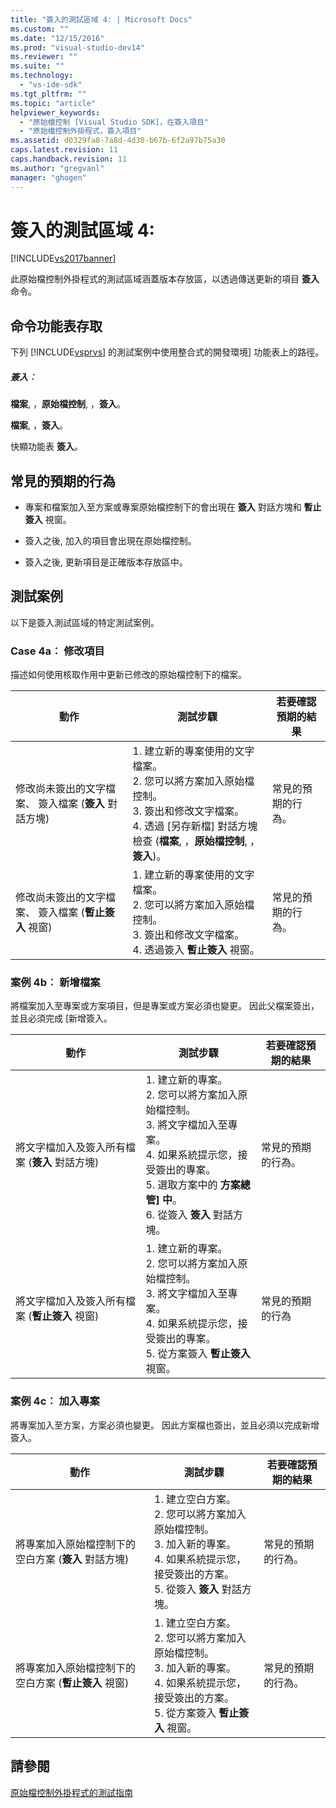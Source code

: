 ```yaml
---
title: "簽入的測試區域 4: | Microsoft Docs"
ms.custom: ""
ms.date: "12/15/2016"
ms.prod: "visual-studio-dev14"
ms.reviewer: ""
ms.suite: ""
ms.technology: 
  - "vs-ide-sdk"
ms.tgt_pltfrm: ""
ms.topic: "article"
helpviewer_keywords: 
  - "原始檔控制 [Visual Studio SDK]，在簽入項目"
  - "原始檔控制外掛程式，簽入項目"
ms.assetid: d0329fa8-7a8d-4d30-b67b-6f2a97b75a30
caps.latest.revision: 11
caps.handback.revision: 11
ms.author: "gregvanl"
manager: "ghogen"
---
```

# 簽入的測試區域 4:
[!INCLUDE[vs2017banner](../../code-quality/includes/vs2017banner.md)]

此原始檔控制外掛程式的測試區域涵蓋版本存放區，以透過傳送更新的項目 **簽入** 命令。  
  
## 命令功能表存取  
 下列 [!INCLUDE[vsprvs](../../code-quality/includes/vsprvs_md.md)] 的測試案例中使用整合式的開發環境\] 功能表上的路徑。  
  
##### 簽入︰  
 **檔案**, ，**原始檔控制**, ，**簽入**。  
  
 **檔案**, ，**簽入**。  
  
 快顯功能表 **簽入**。  
  
## 常見的預期的行為  
  
-   專案和檔案加入至方案或專案原始檔控制下的會出現在 **簽入** 對話方塊和 **暫止簽入** 視窗。  
  
-   簽入之後, 加入的項目會出現在原始檔控制。  
  
-   簽入之後, 更新項目是正確版本存放區中。  
  
## 測試案例  
 以下是簽入測試區域的特定測試案例。  
  
### Case 4a︰ 修改項目  
 描述如何使用核取作用中更新已修改的原始檔控制下的檔案。  
  
|動作|測試步驟|若要確認預期的結果|  
|--------|----------|---------------|  
|修改尚未簽出的文字檔案、 簽入檔案 \(**簽入** 對話方塊\)|1.  建立新的專案使用的文字檔案。<br />2.  您可以將方案加入原始檔控制。<br />3.  簽出和修改文字檔案。<br />4.  透過 \[另存新檔\] 對話方塊檢查 \(**檔案**, ，**原始檔控制**, ，**簽入**\)。|常見的預期的行為。|  
|修改尚未簽出的文字檔案、 簽入檔案 \(**暫止簽入** 視窗\)|1.  建立新的專案使用的文字檔案。<br />2.  您可以將方案加入原始檔控制。<br />3.  簽出和修改文字檔案。<br />4.  透過簽入 **暫止簽入** 視窗。|常見的預期的行為。|  
  
### 案例 4b︰ 新增檔案  
 將檔案加入至專案或方案項目，但是專案或方案必須也變更。 因此父檔案簽出，並且必須完成 \[新增簽入。  
  
|動作|測試步驟|若要確認預期的結果|  
|--------|----------|---------------|  
|將文字檔加入及簽入所有檔案 \(**簽入** 對話方塊\)|1.  建立新的專案。<br />2.  您可以將方案加入原始檔控制。<br />3.  將文字檔加入至專案。<br />4.  如果系統提示您，接受簽出的專案。<br />5.  選取方案中的 **方案總管\] 中**。<br />6.  從簽入 **簽入** 對話方塊。|常見的預期的行為。|  
|將文字檔加入及簽入所有檔案 \(**暫止簽入** 視窗\)|1.  建立新的專案。<br />2.  您可以將方案加入原始檔控制。<br />3.  將文字檔加入至專案。<br />4.  如果系統提示您，接受簽出的專案。<br />5.  從方案簽入 **暫止簽入** 視窗。|常見的預期的行為|  
  
### 案例 4c︰ 加入專案  
 將專案加入至方案，方案必須也變更。 因此方案檔也簽出，並且必須以完成新增簽入。  
  
|動作|測試步驟|若要確認預期的結果|  
|--------|----------|---------------|  
|將專案加入原始檔控制下的空白方案 \(**簽入** 對話方塊\)|1.  建立空白方案。<br />2.  您可以將方案加入原始檔控制。<br />3.  加入新的專案。<br />4.  如果系統提示您，接受簽出的方案。<br />5.  從簽入 **簽入** 對話方塊。|常見的預期的行為。|  
|將專案加入原始檔控制下的空白方案 \(**暫止簽入** 視窗\)|1.  建立空白方案。<br />2.  您可以將方案加入原始檔控制。<br />3.  加入新的專案。<br />4.  如果系統提示您，接受簽出的方案。<br />5.  從方案簽入 **暫止簽入** 視窗。|常見的預期的行為。|  
  
## 請參閱  
 [原始檔控制外掛程式的測試指南](../../extensibility/internals/test-guide-for-source-control-plug-ins.md)